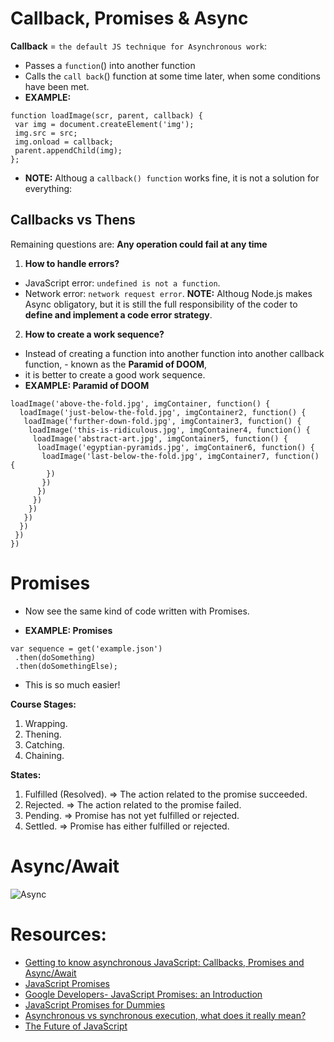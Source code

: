 # Callback, Promises & Async

__Callback__ = `the default JS technique for Asynchronous work`: 
- Passes a `function`() into another function 
- Calls the `call back`() function at some time later, when some conditions have been met.
- __EXAMPLE:__
```
function loadImage(scr, parent, callback) {
 var img = document.createElement('img');
 img.src = src;
 img.onload = callback;
 parent.appendChild(img);
};
```
- __NOTE:__ Althoug a `callback() function` works fine, it is not a solution for everything:

## Callbacks vs Thens
Remaining questions are: __Any operation could fail at any time__

1) __How to handle errors?__ 
- JavaScript error: `undefined is not a function`.
- Network error: `network request error`.
__NOTE:__ Althoug Node.js makes Async obligatory, but it is still the full responsibility of the coder to __define and implement a code error strategy__.

2) __How to create a work sequence?__

- Instead of creating a function into another function into another callback function, - known as the __Paramid of DOOM__, 
- it is better to create a good work sequence.
- __EXAMPLE: Paramid of DOOM__
```
loadImage('above-the-fold.jpg', imgContainer, function() {
  loadImage('just-below-the-fold.jpg', imgContainer2, function() {
   loadImage('further-down-fold.jpg', imgContainer3, function() {
    loadImage('this-is-ridiculous.jpg', imgContainer4, function() {
     loadImage('abstract-art.jpg', imgContainer5, function() {
      loadImage('egyptian-pyramids.jpg', imgContainer6, function() {
       loadImage('last-below-the-fold.jpg', imgContainer7, function() {
        })
       })
      })
     })
    })
   })
  })
 })
})
```
# Promises 
- Now see the same kind of code written with Promises.

- __EXAMPLE: Promises__
```
var sequence = get('example.json')
 .then(doSomething)
 .then(doSomethingElse);
```
- This is so much easier!

__Course Stages:__
1. Wrapping.
2. Thening.
3. Catching.
4. Chaining.

__States:__
1. Fulfilled (Resolved). => The action related to the promise succeeded.
2. Rejected. => The action related to the promise failed.
3. Pending. => Promise has not yet fulfilled or rejected.
4. Settled. => Promise has either fulfilled or rejected.

 # Async/Await
 ![Async](https://github.com/dianavile/Code-Notes/blob/master/img/Async.png)
 
# Resources:
- [Getting to know asynchronous JavaScript: Callbacks, Promises and Async/Await](https://medium.com/codebuddies/getting-to-know-asynchronous-javascript-callbacks-promises-and-async-await-17e0673281ee)
- [JavaScript Promises](https://davidwalsh.name/promises)
- [Google Developers- JavaScript Promises: an Introduction](https://developers.google.com/web/fundamentals/primers/promises)
- [JavaScript Promises for Dummies](https://scotch.io/tutorials/javascript-promises-for-dummies)
- [Asynchronous vs synchronous execution, what does it really mean?](https://stackoverflow.com/questions/748175/asynchronous-vs-synchronous-execution-what-does-it-really-mean)
- [The Future of JavaScript](https://github.com/dianavile/Code-Notes/blob/master/img/future_of_js_2018_progress.pdf)
